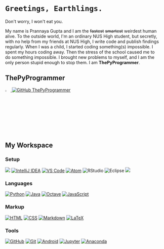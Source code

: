 # ``Greetings, Earthlings.``
Don't worry, I won't eat you.


My name is Prannaya Gupta and I am the ~~fastest~~ ~~smartest~~ weirdest human alive. To the outside world, I'm an ordinary NUS High student, but secretly, with no help from my friends at NUS High, I write code and publish findings regularly. When I was a child, I started coding something(s) impossible. I spent my hours coding away. Then the stress of the school caused me to do something impossible. I brought new problems to myself, and I am the only person stupid enough to stop them. I am **ThePyProgrammer**.

## ThePyProgrammer
<a href="mailto:prannayagupta@gmail.com"> <img src="https://img.icons8.com/fluent/48/000000/gmail.png" width="3.5%" />
[![GitHub ThePyProgrammer](https://img.shields.io/github/followers/thepyprogrammer?label=follow&style=social)](https://github.com/ThePyProgrammer)

## My Workspace

### Setup
[![](https://img.shields.io/badge/OS-Windows-informational?style=flat-square&logo=windows&logoColor=white&color=007ACC)](https://www.microsoft.com/en/windows/)
[![IntelliJ IDEA](https://img.shields.io/badge/IDE-IntelliJ-%23fe315d?style=flat-square&logo=intellij-idea)](https://www.jetbrains.com/idea/)
[![VS Code](https://img.shields.io/badge/IDE-VSCode-%23007ACC?style=flat-square&logo=Visual-studio-code)](https://code.visualstudio.com/)
[![Atom](https://img.shields.io/badge/IDE-Atom-%2360b57e?style=flat-square&logo=atom)](https://atom.io/)
![RStudio](https://img.shields.io/badge/IDE-RStudio-75aadb?style=flat-square&logo=rstudio)
![Eclipse](https://img.shields.io/badge/IDE-Eclipse-f7941e?style=flat-square&logo=eclipse-ide&logoColor=2C2255)
![](https://img.shields.io/badge/Editor-Sublime_Text-informational?style=flat-square&logo=sublime-text&logoColor=white&color=ff9800)

### Languages
[![Python](https://img.shields.io/badge/-Python-3776AB?style=flat-square&logo=python&logoColor=ffffff)](https://github.com/ThePyProgrammer?tab=repositories&q=&type=&language=python)
[![Java](https://img.shields.io/badge/-Java-%23ec2025?style=flat-square&logo=java&logoColor=ffffff&labelColor=%23ec2025&color=%23ec2025)](https://github.com/ThePyProgrammer?tab=repositories&q=&type=&language=java)
[![Octave](https://img.shields.io/badge/-Octave-%2336afd2?style=flat-square&logo=octave&logoColor=000000&labelColor=%2336afd2&color=%2336afd2)](https://www.gnu.org/software/octave/index)
[![JavaScript](https://img.shields.io/badge/-JavaScript-%23F7DF1C?style=flat-square&logo=javascript&logoColor=000000&labelColor=%23F7DF1C&color=%23FFCE5A)](https://www.javascript.com/)

### Markup
[![HTML](https://img.shields.io/badge/-HTML-333333?style=flat-square&logo=HTML5)](https://en.wikipedia.org/wiki/HTML)
[![CSS](https://img.shields.io/badge/-CSS-333333?style=flat-square&logo=CSS3&logoColor=1572B6)](https://en.wikipedia.org/wiki/CSS)
[![Markdown](https://img.shields.io/badge/-Markdown-333333?style=flat-square&logo=markdown)](https://en.wikipedia.org/wiki/Markdown)
[![LaTeX](https://img.shields.io/badge/-LaTeX-fff?&style=flat-square&logo=LaTeX&logoColor=007396)](https://www.latex-project.org/)


### Tools
[![GitHub](https://img.shields.io/badge/-GitHub-333333?style=flat-square&logo=github)](https://github.com/)
[![Git](https://img.shields.io/badge/-Git-%23F05032?style=flat-square&logo=git&logoColor=%23ffffff)](https://git-scm.com/)
[![Android](https://img.shields.io/badge/-Android-%23555?style=flat-square&logo=android&logoColor=%3ddc84)](https://developer.android.com/)
[![Jupyter](https://img.shields.io/badge/-Jupyter-f37726?style=flat-square&logo=jupyter&logoColor=%23ffffff)](https://jupyter.org/)
[![Anaconda](https://img.shields.io/badge/-Anaconda-46b149?style=flat-square&logo=anaconda&logoColor=%23ffffff)](https://www.anaconda.com/)
